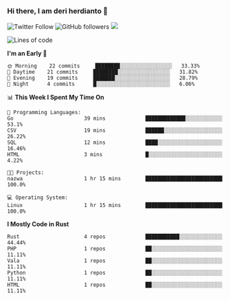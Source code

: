 ### Hi there, I am deri herdianto 👋
![Twitter Follow](https://img.shields.io/twitter/follow/deikatsuo?label=Follow)
![GitHub followers](https://img.shields.io/github/followers/deikatsuo?label=Follow&style=social)
![](https://visitor-badge.glitch.me/badge?page_id=deikatsuo.deikatsuo)

<!--
**deikatsuo/deikatsuo** is a ✨ _special_ ✨ repository because its `README.md` (this file) appears on your GitHub profile.

Here are some ideas to get you started:

- 🔭 I’m currently working on ...
- 🌱 I’m currently learning ...
- 👯 I’m looking to collaborate on ...
- 🤔 I’m looking for help with ...
- 💬 Ask me about ...
- 📫 How to reach me: ...
- 😄 Pronouns: ...
- ⚡ Fun fact: ...
-->

<!--START_SECTION:waka-->
![Lines of code](https://img.shields.io/badge/From%20Hello%20World%20I%27ve%20Written-62532%20lines%20of%20code-blue)

**I'm an Early 🐤** 

```text
🌞 Morning    22 commits     ████████░░░░░░░░░░░░░░░░░   33.33% 
🌆 Daytime    21 commits     ████████░░░░░░░░░░░░░░░░░   31.82% 
🌃 Evening    19 commits     ███████░░░░░░░░░░░░░░░░░░   28.79% 
🌙 Night      4 commits      █░░░░░░░░░░░░░░░░░░░░░░░░   6.06%

```


📊 **This Week I Spent My Time On** 

```text
💬 Programming Languages: 
Go                       39 mins             █████████████░░░░░░░░░░░░   53.1% 
CSV                      19 mins             ██████░░░░░░░░░░░░░░░░░░░   26.22% 
SQL                      12 mins             ████░░░░░░░░░░░░░░░░░░░░░   16.46% 
HTML                     3 mins              █░░░░░░░░░░░░░░░░░░░░░░░░   4.22%

🐱‍💻 Projects: 
nazwa                    1 hr 15 mins        █████████████████████████   100.0%

💻 Operating System: 
Linux                    1 hr 15 mins        █████████████████████████   100.0%

```

**I Mostly Code in Rust** 

```text
Rust                     4 repos             ███████████░░░░░░░░░░░░░░   44.44% 
PHP                      1 repos             ██░░░░░░░░░░░░░░░░░░░░░░░   11.11% 
Vala                     1 repos             ██░░░░░░░░░░░░░░░░░░░░░░░   11.11% 
Python                   1 repos             ██░░░░░░░░░░░░░░░░░░░░░░░   11.11% 
HTML                     1 repos             ██░░░░░░░░░░░░░░░░░░░░░░░   11.11%

```



<!--END_SECTION:waka-->
